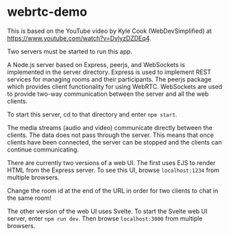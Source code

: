 # webrtc-demo

This is based on the YouTube video by Kyle Cook (WebDevSimplified)
at <https://www.youtube.com/watch?v=DvlyzDZDEq4>.

Two servers must be started to run this app.

A Node.js server based on Express, peerjs, and WebSockets
is implemented in the server directory.
Express is used to implement REST services
for managing rooms and their participants.
The peerjs package which provides client functionality for using WebRTC.
WebSockets are used to provide two-way communication
between the server and all the web clients.

To start this server, cd to that directory and enter `npm start`.

The media streams (audio and video) communicate directly between the clients.
The data does not pass through the server.
This means that once clients have been connected,
the server can be stopped and the clients can continue communicating.

There are currently two versions of a web UI.
The first uses EJS to render HTML from the Express server.
To see this UI, browse `localhost:1234` from multiple browsers.

Change the room id at the end of the URL in order for two clients
to chat in the same room!

The other version of the web UI uses Svelte.
To start the Svelte web UI server, enter `npm run dev`.
Then browse `localhost:3000` from multiple browsers.
